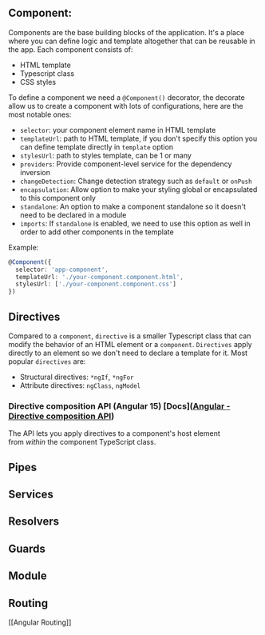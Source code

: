 ## Component:

Components are the base building blocks of the application. It's a place where you can define logic and template altogether that can be reusable in the app. 
Each component consists of:

- HTML template
- Typescript class
- CSS styles

To define a component we need a `@Component()` decorator, the decorate allow us to create a component with lots of configurations, here are the most notable ones:

- `selector`: your component element name in HTML template
- `templateUrl`: path to HTML template, if you don't specify this option you can define template directly in `template` option
- `stylesUrl`: path to styles template, can be 1 or many
- `providers`: Provide component-level service for the dependency inversion
- `changeDetection`: Change detection strategy such as `default` or `onPush`
- `encapsulation`: Allow option to make your styling global or encapsulated to this component only
- `standalone`: An option to make a component standalone so it doesn't need to be declared in a module
- `imports`: If `standalone` is enabled, we need to use this option as well in order to add other components in the template

Example:

```typescript
@Component({
  selector: 'app-component',
  templateUrl: './your-component.component.html',
  stylesUrl: ['./your-component.component.css']
})
```

## Directives

Compared to a `component`, `directive` is a smaller Typescript class that can modify the behavior of an HTML element or a `component`. `Directives` apply directly to an element so we don't need to declare a template for it.
Most popular `directives` are: 

- Structural directives: `*ngIf`, `*ngFor`
- Attribute directives: `ngClass`, `ngModel`

### Directive composition API (Angular 15) [Docs]([Angular - Directive composition API](https://angular.io/guide/directive-composition-api#directive-composition-api))

The API lets you apply directives to a component's host element from _within_ the component TypeScript class.

## Pipes
## Services
## Resolvers
## Guards
## Module
## Routing
[[Angular Routing]]